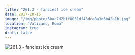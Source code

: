 ```yaml
---
title: "261.3 - fanciest ice cream"
date: 2017-10-15
image: "/img/photo/6bac7d2bff8051df43dca8a3d6b42a1b.jpg"
location: "Vaticano, Roma"
instagram: true
draft: false
---
```


![261.3 - fanciest ice cream](/img/photo/6bac7d2bff8051df43dca8a3d6b42a1b.jpg)
